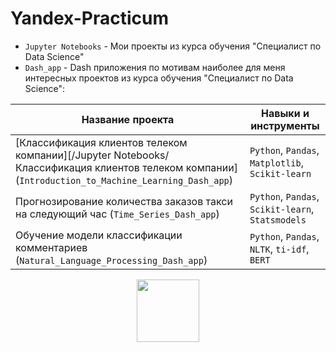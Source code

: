 # Yandex-Practicum
- `Jupyter Notebooks` - Мои проекты из курса обучения "Специалист по Data Science"
- `Dash_app` - Dash приложения по мотивам наиболее для меня интересных проектов из курса обучения "Специалист по Data Science":

| Название проекта | Навыки и инструменты |
|------------------|----------------------|
| [Классификация клиентов телеком компании][/Jupyter Notebooks/Классификация клиентов телеком компании] (`Introduction_to_Machine_Learning_Dash_app`) | `Python`, `Pandas`, `Matplotlib`, `Scikit-learn` |
| Прогнозирование количества заказов такси на следующий час (`Time_Series_Dash_app`) | `Python`, `Pandas`, `Scikit-learn`, `Statsmodels` |
| Обучение модели классификации комментариев (`Natural_Language_Processing_Dash_app`) | `Python`, `Pandas`, `NLTK`, `ti-idf`, `BERT` |



<div id="header" align="center">
  <img src="https://media.giphy.com/media/gjrYDwbjnK8x36xZIO/giphy.gif" width="100"/>
</div>
